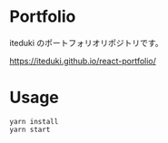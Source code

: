 # Portfolio

iteduki のポートフォリオリポジトリです。

https://iteduki.github.io/react-portfolio/


# Usage
```
yarn install
yarn start
```